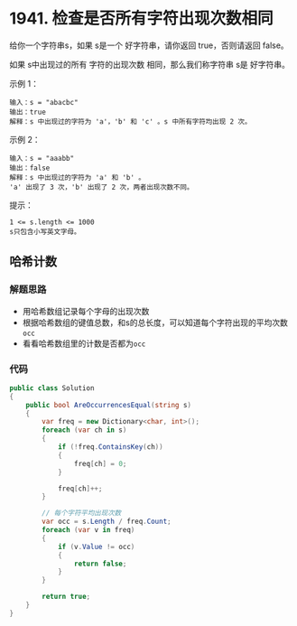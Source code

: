 
# 1941. 检查是否所有字符出现次数相同
给你一个字符串s，如果 s是一个 好字符串，请你返回 true，否则请返回 false。

如果 s中出现过的所有 字符的出现次数 相同，那么我们称字符串 s是 好字符串。

示例 1：
```
输入：s = "abacbc"
输出：true
解释：s 中出现过的字符为 'a'，'b' 和 'c' 。s 中所有字符均出现 2 次。
```
示例 2：
```
输入：s = "aaabb"
输出：false
解释：s 中出现过的字符为 'a' 和 'b' 。
'a' 出现了 3 次，'b' 出现了 2 次，两者出现次数不同。
```

提示：
```
1 <= s.length <= 1000
s只包含小写英文字母。
```
## 哈希计数
### 解题思路
+ 用哈希数组记录每个字母的出现次数
+ 根据哈希数组的键值总数，和s的总长度，可以知道每个字符出现的平均次数``occ``
+ 看看哈希数组里的计数是否都为``occ``

### 代码

```csharp
public class Solution
{
    public bool AreOccurrencesEqual(string s)
    {
        var freq = new Dictionary<char, int>();
        foreach (var ch in s)
        {
            if (!freq.ContainsKey(ch))
            {
                freq[ch] = 0;
            }

            freq[ch]++;
        }

        // 每个字符平均出现次数
        var occ = s.Length / freq.Count;
        foreach (var v in freq)
        {
            if (v.Value != occ)
            {
                return false;
            }
        }

        return true;
    }
}
```
